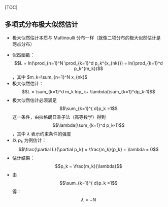 [TOC]

## 多项式分布极大似然估计

* 极大似然估计本质与 Multinoulli 分布一样（就像二项分布的极大似然估计是两点分布）

- 似然函数：$$L = ln(\prod_{n=1}^N \prod_{k=1}^d p_k^{x_{nk}}) = ln(\prod_{k=1}^d p_k^{m_k})$$，其中 $m_k=\sum_{n=1}^N x_{nk}$
- 极大似然估计：$$L = \sum_{k=1}^d m_k lnp_k+ \lambda(\sum_{k=1}^dp_k-1)$$
- 极大似然估计必须满足 $$\sum_{k=1}^{ d}p_k =1$$ 这一条件，由拉格朗日乘子法（高等数学）得到 $$\lambda(\sum_{k=1}^d p_k-1)$$ ，其中 $\lambda$ 表示约束条件的强度
- 以 $p_k$ 为例估计： $$\frac{\partial L}{\partial p_k} = \frac{m_k}{p_k} + \lambda = 0$$
- 估计结果：$$p_k = \frac{m_k}{\lambda}$$
- 由 $$\sum_{k=1}^{ d}p_k =1$$ 得： $$\lambda = -N$$